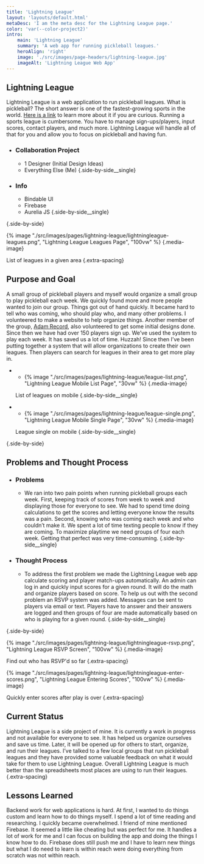 ```yaml
---
title: 'Lightning League'
layout: 'layouts/default.html'
metaDesc: 'I am the meta desc for the Lightning League page.'
color: 'var(--color-project2)'
intro:
    main: 'Lightning League'
    summary: 'A web app for running pickleball leagues.'
    heroAlign: 'right'
    image: './src/images/page-headers/lightning-league.jpg'
    imageAlt: 'Lightning League Web App'
---
```


## Lightning League

Lightning League is a web application to run pickleball leagues. What is pickleball? The short answer is one of the fastest-growing sports in the world. [Here is a link](https://usapickleball.org/what-is-pickleball/) to learn more about it if you are curious. Running a sports league is cumbersome. You have to manage sign-ups/players, input scores, contact players, and much more. Lightning League will handle all of that for you and allow you to focus on pickleball and having fun.

- ### Collaboration Project
    - 1 Designer (Initial Design Ideas)
    - Everything Else (Me)
  {.side-by-side__single}

- ### Info
    - Bindable UI
    - Firebase
    - Aurelia JS
  {.side-by-side__single}

{.side-by-side}

{% image "./src/images/pages/lightning-league/lightningleague-leagues.png", "Lightning League Leagues Page", "100vw" %}
{.media-image}

List of leagues in a given area
{.extra-spacing}
 
## Purpose and Goal

A small group of pickleball players and myself would organize a small group to play pickleball each week. We quickly found more and more people wanted to join our group. Things got out of hand quickly. It became hard to tell who was coming, who should play who, and many other problems. I volunteered to make a website to help organize things. Another member of the group, [Adam Record](https://www.adamrecordmusic.com/), also volunteered to get some initial designs done. Since then we have had over 150 players sign up. We’ve used the system to play each week. It has saved us a lot of time. Huzzah! Since then I’ve been putting together a system that will allow organizations to create their own leagues. Then players can search for leagues in their area to get more play in.

-
    - {% image "./src/images/pages/lightning-league/league-list.png", "Lightning League Mobile List Page", "30vw" %}
{.media-image}

    List of leagues on mobile
  {.side-by-side__single}

-
    - {% image "./src/images/pages/lightning-league/league-single.png", "Lightning League Mobile Single Page", "30vw" %}
{.media-image}

    League single on mobile
  {.side-by-side__single}

{.side-by-side}

## Problems and Thought Process

- ### Problems
    - We ran into two pain points when running pickleball groups each week. First, keeping track of scores from week to week and displaying those for everyone to see. We had to spend time doing calculations to get the scores and letting everyone know the results was a pain. Second, knowing who was coming each week and who couldn’t make it. We spent a lot of time texting people to know if they are coming. To maximize playtime we need groups of four each week. Getting that perfect was very time-consuming.
  {.side-by-side__single}

- ### Thought Process
    - To address the first problem we made the Lightning League web app calculate scoring and player match-ups automatically. An admin can log in and quickly input scores for a given round. It will do the math and organize players based on score. To help us out with the second problem an RSVP system was added. Messages can be sent to players via email or text. Players have to answer and their answers are logged and then groups of four are made automatically based on who is playing for a given round.
  {.side-by-side__single}

{.side-by-side}

{% image "./src/images/pages/lightning-league/lightningleague-rsvp.png", "Lightning League RSVP Screen", "100vw" %}
{.media-image}

Find out who has RSVP'd so far
{.extra-spacing}

{% image "./src/images/pages/lightning-league/lightningleague-enter-scores.png", "Lightning League Entering Scores", "100vw" %}
{.media-image}

Quickly enter scores after play is over
{.extra-spacing}

## Current Status

Lightning League is a side project of mine. It is currently a work in progress and not available for everyone to see. It has helped us organize ourselves and save us time. Later, it will be opened up for others to start, organize, and run their leagues. I’ve talked to a few local groups that run pickleball leagues and they have provided some valuable feedback on what it would take for them to use Lightning League. Overall Lightning League is much better than the spreadsheets most places are using to run their leagues. 
{.extra-spacing}

## Lessons Learned

Backend work for web applications is hard. At first, I wanted to do things custom and learn how to do things myself. I spend a lot of time reading and researching. I quickly became overwhelmed. I friend of mine mentioned Firebase. It seemed a little like cheating but was perfect for me. It handles a lot of work for me and I can focus on building the app and doing the things I know how to do. Firebase does still push me and I have to learn new things but what I do need to learn is within reach were doing everything from scratch was not within reach.